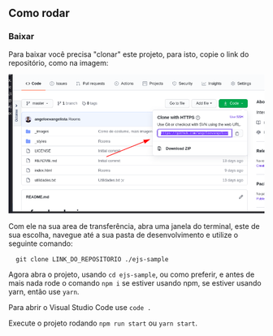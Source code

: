 ## Como rodar

### Baixar

Para baixar você precisa "clonar" este projeto, para isto, 
copie o link do repositório, como na imagem: 

![Copiando link do repositório](.github/images/screenshot_01.png)

Com ele na sua area de transferência, abra uma janela do terminal,
este de sua escolha, navegue até a sua pasta de desenvolvimento e 
utilize o seguinte comando:

```
  git clone LINK_DO_REPOSITORIO ./ejs-sample
```


Agora abra o projeto, usando ```cd ejs-sample```, ou como preferir,
e antes de mais nada rode o comando ```npm i``` se estiver usando npm, 
se estiver usando yarn, então use ```yarn```.


Para abrir o Visual Studio Code use ```code .```

Execute o projeto rodando ```npm run start``` ou ```yarn start```.
